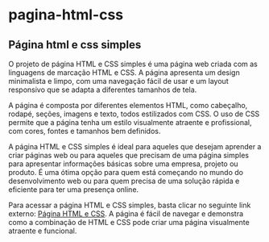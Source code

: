 # pagina-html-css
<h2>Página html e css simples</h2>

O projeto de página HTML e CSS simples é uma página web criada com as linguagens de marcação HTML e CSS. A página apresenta um design minimalista e limpo, com uma navegação fácil de usar e um layout responsivo que se adapta a diferentes tamanhos de tela.

A página é composta por diferentes elementos HTML, como cabeçalho, rodapé, seções, imagens e texto, todos estilizados com CSS. O uso de CSS permite que a página tenha um estilo visualmente atraente e profissional, com cores, fontes e tamanhos bem definidos.

A página HTML e CSS simples é ideal para aqueles que desejam aprender a criar páginas web ou para aqueles que precisam de uma página simples para apresentar informações básicas sobre uma empresa, projeto ou produto. É uma ótima opção para quem está começando no mundo do desenvolvimento web ou para quem precisa de uma solução rápida e eficiente para ter uma presença online.

Para acessar a página HTML e CSS simples, basta clicar no seguinte link externo: <a href="https://blog.marcusoliveiradev.com.br/como-criar-sites/">Página HTML e CSS</a>. A página é fácil de navegar e demonstra como a combinação de HTML e CSS pode criar uma página visualmente atraente e funcional.
